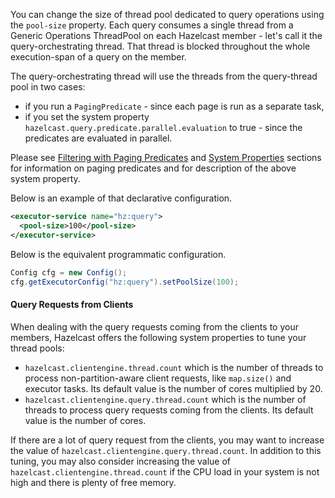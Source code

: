 
You can change the size of thread pool dedicated to query operations using the `pool-size` property. Each query consumes a single thread from a Generic Operations ThreadPool on each Hazelcast member - let's call it the query-orchestrating thread.  That thread is blocked throughout the whole execution-span of a query on the member.

The query-orchestrating thread will use the threads from the query-thread pool in two cases:

- if you run a `PagingPredicate` - since each page is run as a separate task,
- if you set the system property `hazelcast.query.predicate.parallel.evaluation` to true - since the predicates are evaluated in parallel.

Please see [Filtering with Paging Predicates](03_Filtering_with_Paging_Predicates.md) and [System Properties](/25_System_Properties) sections for information on paging predicates and for description of the above system property.


Below is an example of that declarative configuration.

```xml
<executor-service name="hz:query">
  <pool-size>100</pool-size>
</executor-service>
```

Below is the equivalent programmatic configuration.

```java
Config cfg = new Config();
cfg.getExecutorConfig("hz:query").setPoolSize(100);
```

#### Query Requests from Clients

When dealing with the query requests coming from the clients to your members, Hazelcast offers the following system properties to tune your thread pools:

- `hazelcast.clientengine.thread.count` which is the number of threads to process non-partition-aware client requests, like `map.size()` and executor tasks. Its default value is the number of cores multiplied by 20.
- `hazelcast.clientengine.query.thread.count` which is the number of threads to process query requests coming from the clients. Its default value is the number of cores.

If there are a lot of query request from the clients, you may want to increase the value of `hazelcast.clientengine.query.thread.count`. In addition to this tuning, you may also consider increasing the value of `hazelcast.clientengine.thread.count` if the CPU load in your system is not high and there is plenty of free memory.